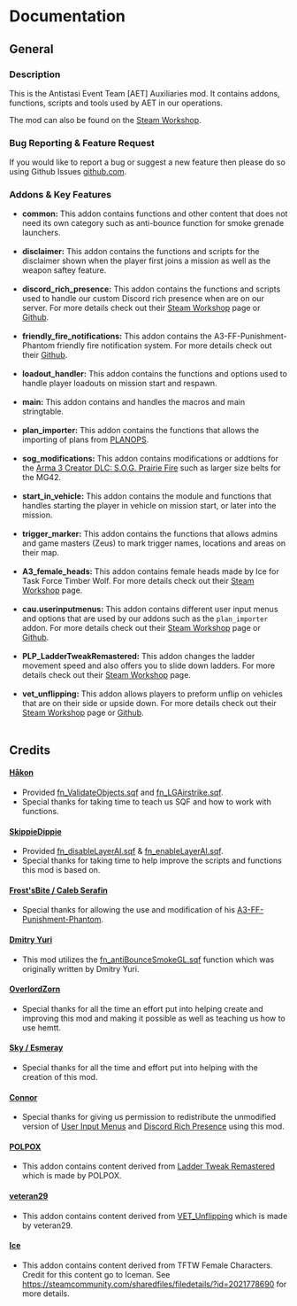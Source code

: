 # Documentation
## General
### Description
This is the Antistasi Event Team [AET] Auxiliaries mod. It contains addons, functions, scripts and tools used by AET in our operations.

The mod can also be found on the [Steam Workshop](https://steamcommunity.com/sharedfiles/filedetails/?id=3349453883).
### Bug Reporting & Feature Request
If you would like to report a bug or suggest a new feature then please do so using Github Issues [github.com](https://github.com/Nomas-X/AET_AUX).
### Addons & Key Features
* **common:** This addon contains functions and other content that does not need its own category such as anti-bounce function for smoke grenade launchers.<br/><br/>
* **disclaimer:** This addon contains the functions and scripts for the disclaimer shown when the player first joins a mission as well as the weapon saftey feature.<br/><br/>
* **discord_rich_presence:** This addon contains the functions and scripts used to handle our custom Discord rich presence when are on our server. For more details check out their [Steam Workshop](https://steamcommunity.com/workshop/filedetails/?id=1493485159) page or [Github](https://gist.github.com/ConnorAU/b44448714e7ac46715d6959be8dd4240).<br/><br/>
* **friendly_fire_notifications:** This addon contains the A3-FF-Punishment-Phantom friendly fire notification system. For more details check out their [Github](https://github.com/official-antistasi-community/A3-FF-Punishment-Phantom).<br/><br/>
* **loadout_handler:** This addon contains the functions and options used to handle player loadouts on mission start and respawn.<br/><br/>
* **main:** This addon contains and handles the macros and main stringtable.<br/><br/>
* **plan_importer:** This addon contains the functions that allows the importing of plans from [PLANOPS](https://plan-ops.fr).<br/><br/>
* **sog_modifications:** This addon contains modifications or addtions for the [Arma 3 Creator DLC: S.O.G. Prairie Fire](https://store.steampowered.com/app/1227700/Arma_3_Creator_DLC_SOG_Prairie_Fire/) such as larger size belts for the MG42.<br/><br/>
* **start_in_vehicle:** This addon contains the module and functions that handles starting the player in vehicle on mission start, or later into the mission.<br/><br/>
* **trigger_marker:** This addon contains the functions that allows admins and game masters (Zeus) to mark trigger names, locations and areas on their map.<br/><br/>
* **A3_female_heads:** This addon contains female heads made by Ice for Task Force Timber Wolf. For more details check out their [Steam Workshop](https://steamcommunity.com/sharedfiles/filedetails/?id=2021778690) page.<br/><br/>
* **cau.userinputmenus:** This addon contains different user input menus and options that are used by our addons such as the `plan_importer` addon. For more details check out their [Steam Workshop](https://steamcommunity.com/workshop/filedetails/?id=1673595418) page or [Github](https://github.com/ConnorAU/A3UserInputMenus).<br/><br/>
* **PLP_LadderTweakRemastered:** This addon changes the ladder movement speed and also offers you to slide down ladders. For more details check out their [Steam Workshop](https://steamcommunity.com/sharedfiles/filedetails/?id=2969350304) page.<br/><br/>
* **vet_unflipping:** This addon allows players to preform unflip on vehicles that are on their side or upside down. For more details check out their [Steam Workshop](https://steamcommunity.com/sharedfiles/filedetails/?id=1703187116) page or [Github](https://github.com/veteran29/vet_unflipping?tab=readme-ov-file).<br/><br/>
## Credits
#### [Håkon](https://github.com/HakonRydland)
- Provided [fn_ValidateObjects.sqf](https://github.com/Nomas-X/AET_AUX/blob/main/addons/common/functions/utility/fn_ValidateObjects.sqf) and [fn_LGAirstrike.sqf](https://github.com/Nomas-X/AET_AUX/blob/main/addons/common/functions/create/fn_LGAirstrike.sqf).
- Special thanks for taking time to teach us SQF and how to work with functions.
#### [SkippieDippie](https://github.com/SkippieDippie)
- Provided [fn_disableLayerAI.sqf](https://github.com/Nomas-X/AET_AUX/blob/main/addons/common/functions/ai/fn_disableLayerAI.sqf) & [fn_enableLayerAI.sqf](https://github.com/Nomas-X/AET_AUX/blob/main/addons/common/functions/ai/fn_enableLayerAI.sqf).
- Special thanks for taking time to help improve the scripts and functions this mod is based on.
#### [Frost'sBite / Caleb Serafin](https://github.com/CalebSerafin)
- Special thanks for allowing the use and modification of his [A3-FF-Punishment-Phantom](https://github.com/official-antistasi-community/A3-FF-Punishment-Phantom).
#### [Dmitry Yuri](https://steamcommunity.com/id/dmitry_yuri)
- This mod utilizes the [fn_antiBounceSmokeGL.sqf](https://github.com/Nomas-X/AET_AUX/blob/main/addons/common/functions/players/fn_antiBounceSmokeGL.sqf) function which was originally written by Dmitry Yuri.
#### [OverlordZorn](https://github.com/OverlordZorn)
- Special thanks for all the time an effort put into helping create and improving this mod and making it possible as well as teaching us how to use hemtt.
#### [Sky / Esmeray](https://github.com/Esmeray6)
- Special thanks for all the time and effort put into helping with the creation of this mod.
#### [Connor](https://github.com/ConnorAU)
- Special thanks for giving us permission to redistribute the unmodified version of [User Input Menus](https://steamcommunity.com/workshop/filedetails/?id=1673595418) and [Discord Rich Presence](https://steamcommunity.com/sharedfiles/filedetails/?id=1493485159) using this mod.
#### [POLPOX](https://steamcommunity.com/id/polpox)
- This addon contains content derived from [Ladder Tweak Remastered](https://steamcommunity.com/sharedfiles/filedetails/?id=2969350304) which is made by POLPOX.
#### [veteran29](https://github.com/veteran29)
- This addon contains content derived from [VET_Unflipping](https://steamcommunity.com/sharedfiles/filedetails/?id=1703187116) which is made by veteran29.
#### [Ice](https://steamcommunity.com/id/iceman1991)
- This addon contains content derived from TFTW Female Characters. Credit for this content go to Iceman. See https://steamcommunity.com/sharedfiles/filedetails/?id=2021778690 for more details.
